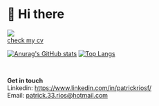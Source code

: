 # 🖖 Hi there

<img src="https://ik.imagekit.io/lrjseyuxi3m/git-profile-min_Qt_mthN-LvLU.png?updatedAt=1632232040293"/>
<br/>
<a href="https://patrickrios.github.io/static/media/Patrick-Fernandes-Rios-Curriculo-08-2021.7ac23cb6.pdf">check my cv</a>
<br/>

[![Anurag's GitHub stats](https://github-readme-stats.vercel.app/api?username=patrickrios)](https://github.com/anuraghazra/github-readme-stats)
[![Top Langs](https://github-readme-stats.vercel.app/api/top-langs/?username=patrickrios&layout=compact&langs_count=15)](https://github.com/anuraghazra/github-readme-stats)

<br/>

**Get in touch**
<br/>
Linkedin: <a href="https://www.linkedin.com/in/patrickriosf/">https://www.linkedin.com/in/patrickriosf/</a>
<br/>
Email: <a href="mailto:patrick.33.rios@hotmail.com">patrick.33.rios@hotmail.com</a>
